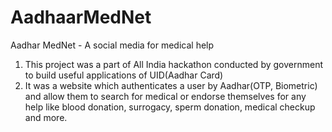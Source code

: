 # AadhaarMedNet
Aadhar MedNet - A social media for medical help
1. This project was a part of All India hackathon conducted by government to build useful applications of UID(Aadhar Card)
2. It was a website which authenticates a user by Aadhar(OTP, Biometric) and allow them to search for medical or endorse themselves for any help like blood donation, surrogacy, sperm donation, medical checkup and more.
